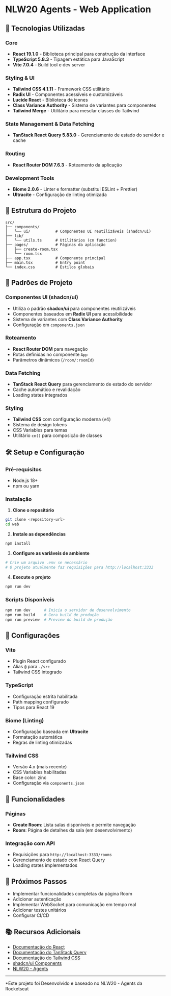 # NLW20 Agents - Web Application

## 🚀 Tecnologias Utilizadas

### Core

- **React 19.1.0** - Biblioteca principal para construção da interface
- **TypeScript 5.8.3** - Tipagem estática para JavaScript
- **Vite 7.0.4** - Build tool e dev server

### Styling & UI

- **Tailwind CSS 4.1.11** - Framework CSS utilitário
- **Radix UI** - Componentes acessíveis e customizáveis
- **Lucide React** - Biblioteca de ícones
- **Class Variance Authority** - Sistema de variantes para componentes
- **Tailwind Merge** - Utilitário para mesclar classes do Tailwind

### State Management & Data Fetching

- **TanStack React Query 5.83.0** - Gerenciamento de estado do servidor e cache

### Routing

- **React Router DOM 7.6.3** - Roteamento da aplicação

### Development Tools

- **Biome 2.0.6** - Linter e formatter (substitui ESLint + Prettier)
- **Ultracite** - Configuração de linting otimizada

## 📁 Estrutura do Projeto

```
src/
├── components/
│   └── ui/           # Componentes UI reutilizáveis (shadcn/ui)
├── lib/
│   └── utils.ts      # Utilitários (cn function)
├── pages/            # Páginas da aplicação
│   ├── create-room.tsx
│   └── room.tsx
├── app.tsx           # Componente principal
├── main.tsx          # Entry point
└── index.css         # Estilos globais
```

## 🎨 Padrões de Projeto

### Componentes UI (shadcn/ui)

- Utiliza o padrão **shadcn/ui** para componentes reutilizáveis
- Componentes baseados em **Radix UI** para acessibilidade
- Sistema de variantes com **Class Variance Authority**
- Configuração em `components.json`

### Roteamento

- **React Router DOM** para navegação
- Rotas definidas no componente `App`
- Parâmetros dinâmicos (`/room/:roomId`)

### Data Fetching

- **TanStack React Query** para gerenciamento de estado do servidor
- Cache automático e revalidação
- Loading states integrados

### Styling

- **Tailwind CSS** com configuração moderna (v4)
- Sistema de design tokens
- CSS Variables para temas
- Utilitário `cn()` para composição de classes

## 🛠️ Setup e Configuração

### Pré-requisitos

- Node.js 18+
- npm ou yarn

### Instalação

1. **Clone o repositório**

```bash
git clone <repository-url>
cd web
```

2. **Instale as dependências**

```bash
npm install
```

3. **Configure as variáveis de ambiente**

```bash
# Crie um arquivo .env se necessário
# O projeto atualmente faz requisições para http://localhost:3333
```

4. **Execute o projeto**

```bash
npm run dev
```

### Scripts Disponíveis

```bash
npm run dev      # Inicia o servidor de desenvolvimento
npm run build    # Gera build de produção
npm run preview  # Preview do build de produção
```

## 🔧 Configurações

### Vite

- Plugin React configurado
- Alias `@` para `./src`
- Tailwind CSS integrado

### TypeScript

- Configuração estrita habilitada
- Path mapping configurado
- Tipos para React 19

### Biome (Linting)

- Configuração baseada em **Ultracite**
- Formatação automática
- Regras de linting otimizadas

### Tailwind CSS

- Versão 4.x (mais recente)
- CSS Variables habilitadas
- Base color: zinc
- Configuração via `components.json`

## 📱 Funcionalidades

### Páginas

- **Create Room**: Lista salas disponíveis e permite navegação
- **Room**: Página de detalhes da sala (em desenvolvimento)

### Integração com API

- Requisições para `http://localhost:3333/rooms`
- Gerenciamento de estado com React Query
- Loading states implementados

## 🎯 Próximos Passos

- Implementar funcionalidades completas da página Room
- Adicionar autenticação
- Implementar WebSocket para comunicação em tempo real
- Adicionar testes unitários
- Configurar CI/CD

## 📚 Recursos Adicionais

- [Documentação do React](https://react.dev/)
- [Documentação do TanStack Query](https://tanstack.com/query)
- [Documentação do Tailwind CSS](https://tailwindcss.com/)
- [shadcn/ui Components](https://ui.shadcn.com/)
- [NLW20 - Agents](https://rocketseat.com.br/nlw)

---

\*Este projeto foi Desenvolvido e baseado no NLW20 - Agents da Rocketseat
